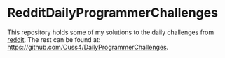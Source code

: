# RedditDailyProgrammerChallenges
This repository holds some of my solutions to the daily challenges from [reddit](https://www.reddit.com/). The rest can be found at: https://github.com/Ouss4/DailyProgrammerChallenges.

